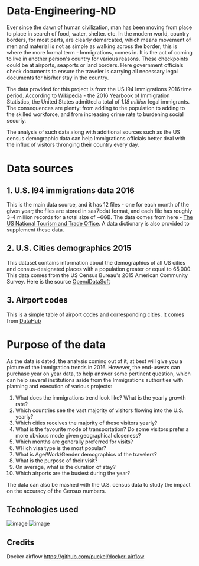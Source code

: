 # Data-Engineering-ND
Ever since the dawn of human civilization, man has been moving from place to place in search of food, water, shelter. etc. In the modern world, country borders, for most parts, are clearly demarcated, which means movement of men and material is not as simple as walking across the border; this is where the more formal term - Immigrations, comes in. It is the act of coming to live in another person's country for various reasons. These checkpoints could be at airports, seaports or land borders. Here government officials check documents to ensure the traveler is carrying all necessary legal documents for his/her stay in the country.

The data provided for this project is from the US I94 Immigrations 2016 time period. According to [Wikipedia](https://en.wikipedia.org/wiki/Immigration_to_the_United_States#:~:text=According%20to%20the%202016%20Yearbook,565k%20status%20adjustments) - the 2016 Yearbook of Immigration Statistics, the United States admitted a total of *1.18 million* legal immigrants. The consequences are plenty: from adding to the population to adding to the skilled workforce, and from increasing crime rate to burdening social securiy.

The analysis of such data along with additional sources such as the US census demographic data can help Immigrations officials better deal with the influx of visitors thronging their country every day.

# Data sources
## 1. U.S. I94 immigrations data 2016
This is the main data source, and it has 12 files - one for each month of the  given year; the files are stored in sas7bdat format, and each file has roughly 3-4 million records for a total size of ~6GB. The data comes from here - [The US National Tourism and Trade Office](https://travel.trade.gov/research/reports/i94/historical/2016.html). A data dictionary is also provided to supplement these data.

## 2. U.S. Cities demographics 2015
This dataset contains information about the demographics of all US cities and census-designated places with a population greater or equal to 65,000. 
This data comes from the US Census Bureau's 2015 American Community Survey. Here is the source [OpendDataSoft](https://public.opendatasoft.com/explore/dataset/us-cities-demographics/information/)

## 3. Airport codes
This is a simple table of airport codes and corresponding cities. It comes from [DataHub](https://datahub.io/core/airport-codes#data)

# Purpose of the data
As the data is dated, the analysis coming out of it, at best will give you a picture of the immigration trends in 2016. However, the end-usesrs can purchase year on year data, to help answer some pertinent question, which can help several institutions aside from the Immigrations authorities with planning and execution of various projects:
1) What does the immigrations trend look like? What is the yearly growth rate?
2) Which countries see the vast majority of visitors flowing into the U.S. yearly?
3) Which cities receives the majority of these visitors yearly?
4) What is the favourite mode of transportation? Do some visitors prefer a more obvious mode given geographical closeness?
5) Which months are generally preferred for visits?
6) WHich visa type is the most popular?
7) What is Age/Work/Gender demographics of the travelers?
8) What is the purpose of their visit?
9) On average, what is the duration of stay?
10) Which airports are the busiest during the year?

The data can also be mashed with the U.S. census data to study the impact on the accuracy of the Census numbers.

## Technologies used
![image](https://user-images.githubusercontent.com/7212518/117294794-b0d1df80-ae90-11eb-8e53-e617a01cb67c.png) ![image](https://user-images.githubusercontent.com/7212518/117294934-dced6080-ae90-11eb-908d-36abdf7b994b.png)




## Credits
Docker airflow
https://github.com/puckel/docker-airflow
